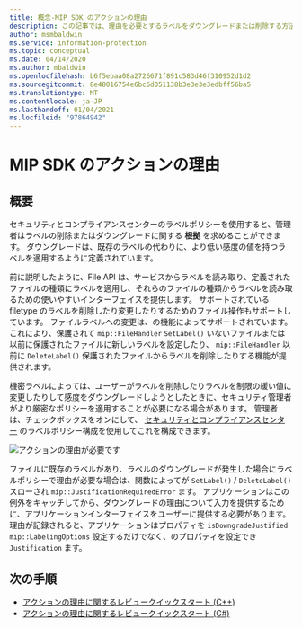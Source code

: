 ```yaml
---
title: 概念-MIP SDK のアクションの理由
description: この記事では、理由を必要とするラベルをダウングレードまたは削除する方法のシナリオについて説明します。
author: msmbaldwin
ms.service: information-protection
ms.topic: conceptual
ms.date: 04/14/2020
ms.author: mbaldwin
ms.openlocfilehash: b6f5ebaa08a2726671f891c583d46f310952d1d2
ms.sourcegitcommit: 8e48016754e6bc6d051138b3e3e3e3edbff56ba5
ms.translationtype: MT
ms.contentlocale: ja-JP
ms.lasthandoff: 01/04/2021
ms.locfileid: "97864942"
---
```

# <a name="action-justification-in-mip-sdk"></a>MIP SDK のアクションの理由

## <a name="overview"></a>概要

セキュリティとコンプライアンスセンターのラベルポリシーを使用すると、管理者はラベルの削除またはダウングレードに関する **根拠** を求めることができます。 ダウングレードは、既存のラベルの代わりに、より低い感度の値を持つラベルを適用するように定義されています。

前に説明したように、File API は、サービスからラベルを読み取り、定義されたファイルの種類にラベルを適用し、それらのファイルの種類からラベルを読み取るための使いやすいインターフェイスを提供します。 サポートされている filetype のラベルを削除したり変更したりするためのファイル操作もサポートしています。 ファイルラベルへの変更は、の機能によってサポートされています。これにより、保護されて `mip::FileHandler` `SetLabel()` いないファイルまたは以前に保護されたファイルに新しいラベルを設定したり、 `mip::FileHandler` 以前に `DeleteLabel()` 保護されたファイルからラベルを削除したりする機能が提供されます。

機密ラベルによっては、ユーザーがラベルを削除したりラベルを制限の緩い値に変更したりして感度をダウングレードしようとしたときに、セキュリティ管理者がより厳密なポリシーを適用することが必要になる場合があります。 管理者は、チェックボックスをオンにして、 [セキュリティとコンプライアンスセンター](https://sip.compliance.microsoft.com/) のラベルポリシー構成を使用してこれを構成できます。

![アクションの理由が必要です](./media/justify-action.png)

ファイルに既存のラベルがあり、ラベルのダウングレードが発生した場合にラベルポリシーで理由が必要な場合は、関数によってが `SetLabel()` / `DeleteLabel()` スローされ `mip::JustificationRequiredError` ます。 アプリケーションはこの例外をキャッチしてから、ダウングレードの理由について入力を提供するために、アプリケーションインターフェイスをユーザーに提供する必要があります。 理由が記録されると、アプリケーションはプロパティを `isDowngradeJustified` `mip::LabelingOptions` 設定するだけでなく、のプロパティを設定でき `Justification` ます。

## <a name="next-steps"></a>次の手順

- [アクションの理由に関するレビュークイックスタート (C++)](quick-file-justify-actions-cpp.md)
- [アクションの理由に関するレビュークイックスタート (C#)](quick-file-justify-actions-csharp.md)